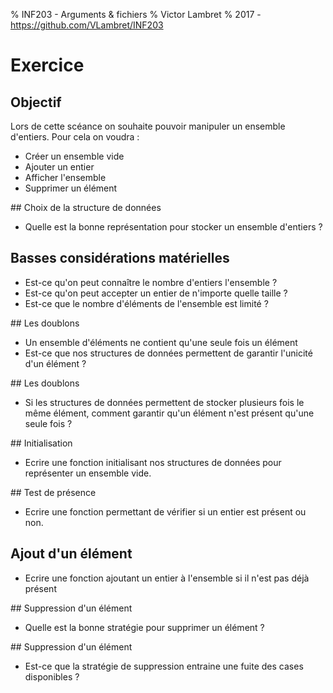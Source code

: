 % INF203 - Arguments & fichiers
% Victor Lambret
% 2017 - https://github.com/VLambret/INF203

# Exercice

## Objectif

Lors de cette scéance on souhaite pouvoir manipuler un ensemble d'entiers. Pour cela on voudra :

- Créer un ensemble vide
- Ajouter un entier
- Afficher l'ensemble
- Supprimer un élément

## Choix de la structure de données

- Quelle est la bonne représentation pour stocker un ensemble d'entiers ?

## Basses considérations matérielles

- Est-ce qu'on peut connaître le nombre d'entiers l'ensemble ?
- Est-ce qu'on peut accepter un entier de n'importe quelle taille ?
- Est-ce que le nombre d'éléments de l'ensemble est limité ?

## Les doublons

- Un ensemble d'éléments ne contient qu'une seule fois un élément
- Est-ce que nos structures de données permettent de garantir l'unicité d'un élément ?

## Les doublons

- Si les structures de données permettent de stocker plusieurs fois le même élément, comment garantir qu'un élément n'est présent qu'une seule fois ?

## Initialisation

- Ecrire une fonction initialisant nos structures de données pour représenter un ensemble vide.

## Test de présence

- Ecrire une fonction permettant de vérifier si un entier est présent ou non.

## Ajout d'un élément

- Ecrire une fonction ajoutant un entier à l'ensemble si il n'est pas déjà présent

## Suppression d'un élément

- Quelle est la bonne stratégie pour supprimer un élément ?

## Suppression d'un élément

- Est-ce que la stratégie de suppression entraine une fuite des cases disponibles ?
